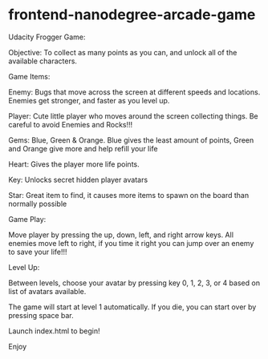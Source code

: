 frontend-nanodegree-arcade-game
===============================

Udacity Frogger Game:

Objective: To collect as many points as you can, and unlock all of the available characters.

Game Items:

Enemy: Bugs that move across the screen at different speeds and locations. Enemies get stronger, and faster
as you level up.

Player: Cute little player who moves around the screen collecting things. Be careful to avoid Enemies and Rocks!!!

Gems: Blue, Green & Orange. Blue gives the least amount of points, Green and Orange give more and help refill your
life

Heart: Gives the player more life points.

Key: Unlocks secret hidden player avatars

Star: Great item to find, it causes more items to spawn on the board than normally possible

Game Play:

Move player by pressing the up, down, left, and right arrow keys. All enemies move left to right, if you time it
right you can jump over an enemy to save your life!!!

Level Up:

Between levels, choose your avatar by pressing key 0, 1, 2, 3, or 4 based on list of avatars available.

The game will start at level 1 automatically. If you die, you can start over by pressing space bar.

Launch index.html to begin!

Enjoy
